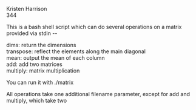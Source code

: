 Kristen Harrison  
344  

This is a bash shell script which can do several operations on a matrix provided via stdin --  
  
dims: return the dimensions  
transpose: reflect the elements along the main diagonal  
mean: output the mean of each column  
add: add two matrices  
multiply: matrix multiplication  
  
You can run it with ./matrix <operation>   
      
All operations take one additional filename parameter, except for add and multiply, which take two
